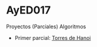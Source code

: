 # AyED017
Proyectos (Parciales) Algoritmos

+ Primer parcial: [Torres de Hanoi](https://github.com/GabrielEValenzuela/AyED017/tree/master/primer_parcial)
